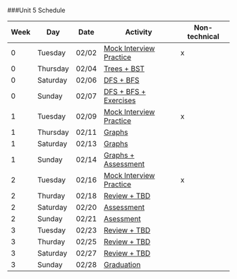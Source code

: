 ###Unit 5 Schedule

|Week|Day|Date|Activity|Non-technical|
|---|---|---|---|---|
|0|Tuesday|02/02|[Mock Interview Practice](https://github.com/accesscode-2-2/unit-5/blob/master/lessons/week-0/2016_02_02.md)|x|
|0|Thursday|02/04|[Trees + BST](https://github.com/accesscode-2-2/unit-5/blob/master/lessons/week-0/2016_02_04.md)||
|0|Saturday|02/06|[DFS + BFS](https://github.com/accesscode-2-2/unit-5/blob/master/lessons/week-0/2016_02_06.md)||
|0|Sunday|02/07|[DFS + BFS + Exercises](https://github.com/accesscode-2-2/unit-5/blob/master/lessons/week-0/2016_02_07.md)||
|1|Tuesday|02/09|[Mock Interview Practice](https://github.com/accesscode-2-2/unit-5/blob/master/lessons/week-1/2016_02_09.md)|x|
|1|Thursday|02/11|[Graphs](https://github.com/accesscode-2-2/unit-5/blob/master/lessons/week-1/2016_02_11.md)||
|1|Saturday|02/13|[Graphs](https://github.com/accesscode-2-2/unit-5/blob/master/lessons/week-1/2016_02_13.md)||
|1|Sunday|02/14|[Graphs + Assessment](https://github.com/accesscode-2-2/unit-5/blob/master/lessons/week-1/2016_02_14.md)||
|2|Tuesday|02/16|[Mock Interview Practice](https://github.com/accesscode-2-2/unit-5/blob/master/lessons/week-2/2016_02_16.md)|x|
|2|Thurday|02/18|[Review + TBD](https://github.com/accesscode-2-2/unit-5/blob/master/lessons/week-2/2016_02_18.md)||
|2|Saturday|02/20|[Assessment](https://github.com/accesscode-2-2/unit-5/blob/master/lessons/week-2/2016_02_20.md)||
|2|Sunday|02/21|[Asessment](https://github.com/accesscode-2-2/unit-5/blob/master/lessons/week-2/2016_02_21.md)||
|3|Tuesday|02/23|[Review + TBD](https://github.com/accesscode-2-2/unit-5/blob/master/lessons/week-3/2016_02_23.md)||
|3|Thurday|02/25|[Review + TBD](https://github.com/accesscode-2-2/unit-5/blob/master/lessons/week-3/2016_02_25.md)||
|3|Saturday|02/27|[Review + TBD](https://github.com/accesscode-2-2/unit-5/blob/master/lessons/week-3/2016_02_27.md)||
|3|Sunday|02/28|[Graduation](https://github.com/accesscode-2-2/unit-5/blob/master/lessons/week-3/2016_02_28.md)||
